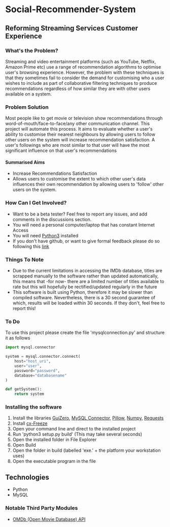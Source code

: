 # Social-Recommender-System

## Reforming Streaming Services Customer Experience

### What's the Problem?
Streaming and video entertainment platforms (such as YouTube, Netflix, Amazon Prime etc) use a range of recommendation algorithms to optimise user's browsing experience. However, the problem with these techniques is that they sometimes fail to consider the demand for customising who a user wishes to include as part of collaborative filtering techniques to produce recommendations regardless of how similar they are with other users available on a system.

### Problem Solution
Most people like to get movie or television show recommendations through word-of-mouth/face-to-face/any other communication channel. This project will automate this process. It aims to evaluate whether a user's ability to customise their nearest neighbours by allowing users to follow other users on the system will increase recommendation satisfaction. A user's followings who are most similar to that user will have the most significant influence on that user's recommendations

#### Summarised Aims

* Increase Recommendations Satisfaction
* Allows users to customise the extent to which other user's data influences their own recommendation by allowing users to 'follow' other users on the system.

### How Can I Get Involved?

* Want to be a beta tester? Feel free to report any issues, and add comments in the discussions section.
* You will need a personal computer/laptop that has constant Internet Access
* You will need <a href="https://www.python.org/downloads/">Python3</a> installed
* If you don't have github, or want to give formal feedback please do so following this <a href="https://docs.google.com/forms/d/e/1FAIpQLScGBPRhQ8ZrVzrXfL15ZwKrV4o5wu1vWHz-0ulAAGe0BaUudw/viewform" target="_blank">link</a>

### Things To Note

* Due to the current limitations in accessing the IMDb database, titles are scrapped manually to the software rather than updated automatically, this means that -for now- there are a limited number of titles available to rate but this will hopefully be rectified/updated regularly in the future
* This software is built using Python, therefore it may be slower than compiled software. Nevertheless, there is a 30 second guarantee of which, results will be loaded within 30 seconds. If they don't, feel free to report this!

### To Do

To use this project please create the file 'mysqlconnection.py' and structure it as follows

```python
import mysql.connector

system = mysql.connector.connect(
    host="host_uri",
    user="user",
    password="password",
    database="databasename"
)

def getSystem():
    return system
```

### Installing the software

1. Install the libraries <a href="https://pypi.org/project/guizero/">GuiZero</a>, <a href="https://pypi.org/project/mysql-connector-python/">MySQL Connector</a>, <a href="https://pypi.org/project/Pillow/">Pillow</a>, <a href="https://pypi.org/project/numpy/">Numpy</a>, <a href="https://pypi.org/project/requests/">Requests</a>
2. Install <a href="https://pypi.org/project/cx-Freeze/">cx-Freeze</a>
3. Open your command line and direct to the installed project
4. Run 'python3 setup.py build' (This may take several seconds)
5. Open the installed folder in File Explorer
6. Open Build
7. Open the folder in build (labelled 'exe.' + the platform your workstation uses)
8. Open the executable program in the file


## Technologies
* Python
* MySQL

### Notable Third Party Modules 
* <a href="http://www.omdbapi.com/">OMDb (Open Movie Database) API</a> 

